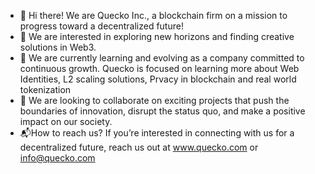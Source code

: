 - 👋 Hi there! We are Quecko Inc., a blockchain firm on a mission to progress toward a decentralized future! 
- 👀 We are interested in exploring new horizons and finding creative solutions in Web3.
- 🌱 We are currently learning and evolving as a company committed to continuous growth. Quecko is focused on learning more about Web Identities, L2 scaling solutions, Prvacy in blockchain and real world tokenization
- 🤝 We are looking to collaborate on exciting projects that push the boundaries of innovation, disrupt the status quo, and make a positive impact on our society.
- 📬How to reach us? If you’re interested in connecting with us for a decentralized future, reach us out at www.quecko.com or info@quecko.com
